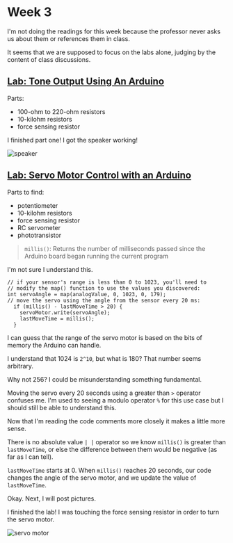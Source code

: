 # Week 3

I'm not doing the readings for this week because the professor never asks us about them or references them in class.

It seems that we are supposed to focus on the labs alone, judging by the content of class discussions.

## [Lab: Tone Output Using An Arduino](https://itp.nyu.edu/physcomp/labs/labs-arduino-digital-and-analog/tone-output-using-an-arduino/)

Parts:
* 100-ohm to 220-ohm resistors
* 10-kilohm resistors
* force sensing resistor

I finished part one! I got the speaker working!

![speaker](https://enderversing.github.io/itp-blog/assets/week3/part1.png)

## [Lab: Servo Motor Control with an Arduino](https://itp.nyu.edu/physcomp/labs/labs-arduino-digital-and-analog/servo-motor-control-with-an-arduino/)

Parts to find:
* potentiometer
* 10-kilohm resistors
* force sensing resistor
* RC servometer
* phototransistor


> `millis()`: Returns the number of milliseconds passed since the Arduino board began running the current program

I'm not sure I understand this.

```
// if your sensor's range is less than 0 to 1023, you'll need to
// modify the map() function to use the values you discovered:
int servoAngle = map(analogValue, 0, 1023, 0, 179);
// move the servo using the angle from the sensor every 20 ms:
  if (millis() - lastMoveTime > 20) {
    servoMotor.write(servoAngle);
    lastMoveTime = millis();
  }
```

I can guess that the range of the servo motor is based on the bits of memory the Arduino can handle.

I understand that 1024 is `2^10`, but what is 180? That number seems arbitrary. 

Why not 256? I could be misunderstanding something fundamental.

Moving the servo every 20 seconds using a greater than `>` operator confuses me. I'm used to seeing a modulo operator `%` for this use case but I should still be able to understand this.

Now that I'm reading the code comments more closely it makes a little more sense. 

There is no absolute value `| |` operator so we know `millis()` is greater than `lastMoveTime`, or else the difference between them would be negative (as far as I can tell).

`lastMoveTime` starts at 0. When `millis()` reaches 20 seconds, our code changes the angle of the servo motor, and we update the value of `lastMoveTime`.

Okay. Next, I will post pictures.

I finished the lab! I was touching the force sensing resistor in order to turn the servo motor.

![servo motor](https://enderversing.github.io/itp-blog/assets/week3/second_lab.gif)
